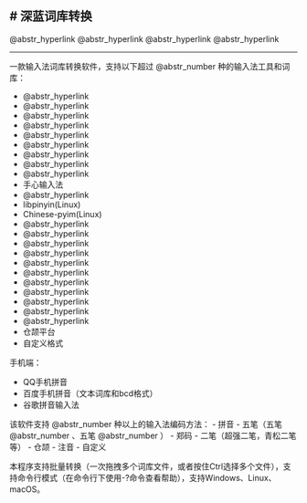 ## # 深蓝词库转换

@abstr_hyperlink @abstr_hyperlink @abstr_hyperlink @abstr_hyperlink 

* * *

一款输入法词库转换软件，支持以下超过 @abstr_number 种的输入法工具和词库：

  * @abstr_hyperlink 
  * @abstr_hyperlink 
  * @abstr_hyperlink 
  * @abstr_hyperlink 
  * @abstr_hyperlink 
  * @abstr_hyperlink 
  * @abstr_hyperlink 
  * @abstr_hyperlink 
  * @abstr_hyperlink 
  * 手心输入法
  * @abstr_hyperlink 
  * libpinyin(Linux)
  * Chinese-pyim(Linux)
  * @abstr_hyperlink 
  * @abstr_hyperlink 
  * @abstr_hyperlink 
  * @abstr_hyperlink 
  * @abstr_hyperlink 
  * @abstr_hyperlink 
  * @abstr_hyperlink 
  * @abstr_hyperlink 
  * @abstr_hyperlink 
  * @abstr_hyperlink 
  * @abstr_hyperlink 
  * 仓颉平台
  * 自定义格式



手机端：

  * QQ手机拼音
  * 百度手机拼音（文本词库和bcd格式）
  * 谷歌拼音输入法



该软件支持 @abstr_number 种以上的输入法编码方法： \- 拼音 \- 五笔（五笔 @abstr_number 、五笔 @abstr_number ） \- 郑码 \- 二笔（超强二笔，青松二笔等） \- 仓颉 \- 注音 \- 自定义

本程序支持批量转换（一次拖拽多个词库文件，或者按住Ctrl选择多个文件），支持命令行模式（在命令行下使用-?命令查看帮助），支持Windows、Linux、macOS。
